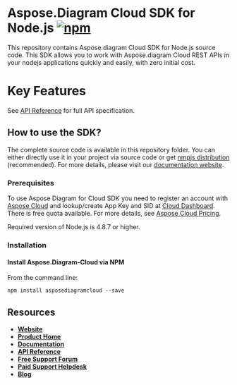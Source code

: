 # Aspose.Diagram Cloud SDK for Node.js [![npm](https://badge.fury.io/js/asposediagramcloud.svg)](https://www.npmjs.com/package/asposediagramcloud)
This repository contains Aspose.diagram Cloud SDK for Node.js source code. This SDK allows you to work with Aspose.diagram Cloud REST APIs in your nodejs applications quickly and easily, with zero initial cost.

# Key Features

See [API Reference](https://apireference.aspose.cloud/diagram/) for full API specification.

## How to use the SDK?
The complete source code is available in this repository folder. You can either directly use it in your project via source code or get [nmpjs distribution](https://www.npmjs.com/package/asposediagramcloud) (recommended). For more details, please visit our [documentation website](https://docs.aspose.cloud/display/diagramcloud/Available+SDKs).

### Prerequisites

To use Aspose Diagram for Cloud SDK you need to register an account with [Aspose Cloud](https://www.aspose.cloud/) and lookup/create App Key and SID at [Cloud Dashboard](https://dashboard.aspose.cloud/#/apps). There is free quota available. For more details, see [Aspose Cloud Pricing](https://purchase.aspose.cloud/pricing).

Required version of Node.js is 4.8.7 or higher.

### Installation

#### Install Aspose.Diagram-Cloud via NPM

From the command line:

	npm install asposediagramcloud --save
	
## Resources
+ [**Website**](https://www.aspose.cloud)
+ [**Product Home**](https://products.aspose.cloud/diagram)
+ [**Documentation**](https://docs.aspose.cloud/display/diagramcloud/Home)
+ [**API Reference**](https://apireference.aspose.cloud/diagram/)
+ [**Free Support Forum**](https://forum.aspose.cloud/c/diagram)
+ [**Paid Support Helpdesk**](https://helpdesk.aspose.cloud/)
+ [**Blog**](https://blog.aspose.cloud/category/diagram/)
